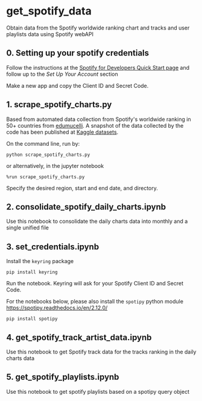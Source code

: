 # get_spotify_data
 Obtain data from the Spotify worldwide ranking chart and tracks and user playlists data using Spotify webAPI

## 0. Setting up your spotify credentials
Follow the instructions at the [Spotify for Developers Quick Start page](https://developer.spotify.com/documentation/web-api/quick-start/) and follow up to the *Set Up Your Account* section

Make a new app and copy the Client ID and Secret Code.

## 1. scrape_spotify_charts.py
Based from automated data collection from Spotify's worldwide ranking in 50+ countries from [edumucelli](https://github.com/edumucelli/spotify-worldwide-ranking). A snapshot of the data collected by the code has been published at [Kaggle datasets](https://www.kaggle.com/edumucelli/spotifys-worldwide-daily-song-ranking).

On the command line, run by:
````
python scrape_spotify_charts.py
````
or alternatively, in the jupyter notebook
````
%run scrape_spotify_charts.py
````
Specify the desired region, start and end date, and directory.

## 2. consolidate_spotify_daily_charts.ipynb
Use this notebook to consolidate the daily charts data into monthly and a single unified file

## 3. set_credentials.ipynb

Install the `keyring` package
````
pip install keyring 
````
Run the notebook. Keyring will ask for your Spotify Client ID and Secret Code.

For the notebooks below, please also install the `spotipy` python module https://spotipy.readthedocs.io/en/2.12.0/
````
pip install spotipy
````
## 4.  get_spotify_track_artist_data.ipynb
Use this notebook to get Spotify track data for the tracks ranking in the daily charts data

## 5. get_spotify_playlists.ipynb
Use this notebook to get spotify playlists based on a spotipy query object 


